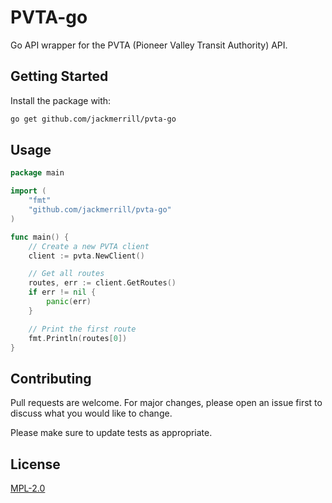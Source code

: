 # PVTA-go

Go API wrapper for the PVTA (Pioneer Valley Transit Authority) API.

## Getting Started

Install the package with:

```bash
go get github.com/jackmerrill/pvta-go
```

## Usage

```go
package main

import (
    "fmt"
    "github.com/jackmerrill/pvta-go"
)

func main() {
    // Create a new PVTA client
    client := pvta.NewClient()

    // Get all routes
    routes, err := client.GetRoutes()
    if err != nil {
        panic(err)
    }

    // Print the first route
    fmt.Println(routes[0])
}
```

## Contributing

Pull requests are welcome. For major changes, please open an issue first to discuss what you would like to change.

Please make sure to update tests as appropriate.

## License

[MPL-2.0](https://choosealicense.com/licenses/mpl-2.0/)